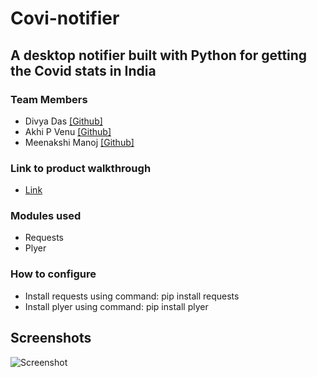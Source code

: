 # Covi-notifier
## A desktop notifier built with Python for getting the Covid stats in India
### Team Members
* Divya Das [[Github]](https://github.com/dx-dy-dz)
* Akhi P Venu [[Github]](https://github.com/Akhi-0812)
* Meenakshi Manoj [[Github]](https://github.com/Meenakshi-Manoj)
### Link to product walkthrough
* [Link](https://www.loom.com/share/4bcce78359b8478d8a8d0998ba11f589)
### Modules used
* Requests
* Plyer
### How to configure
* Install requests using command: pip install requests
* Install plyer using command: pip install plyer
## Screenshots

![Screenshot](https://user-images.githubusercontent.com/72246025/130133528-a2bcdbcd-f60e-4ae3-9aab-44466ee8158d.png)
